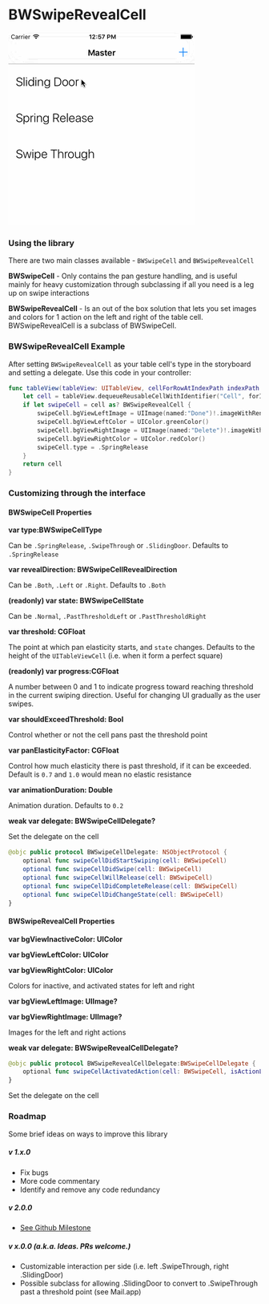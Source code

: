 
# BWSwipeRevealCell

![Example](https://raw.githubusercontent.com/bitwit/BWSwipeRevealCell/master/example.gif)

### Using the library

There are two main classes available - `BWSwipeCell` and `BWSwipeRevealCell`

**BWSwipeCell** - Only contains the pan gesture handling, and is useful mainly for heavy customization through subclassing if all you need is a leg up on swipe interactions

**BWSwipeRevealCell** - Is an out of the box solution that lets you set images and colors for 1 action on the left and right of the table cell. BWSwipeRevealCell is a subclass of BWSwipeCell.


### BWSwipeRevealCell Example
After setting `BWSwipeRevealCell` as your table cell's type in the storyboard and setting a delegate. Use this code in your controller:
```swift
func tableView(tableView: UITableView, cellForRowAtIndexPath indexPath: NSIndexPath) -> UITableViewCell {
    let cell = tableView.dequeueReusableCellWithIdentifier("Cell", forIndexPath: indexPath)
    if let swipeCell = cell as? BWSwipeRevealCell {
        swipeCell.bgViewLeftImage = UIImage(named:"Done")!.imageWithRenderingMode(.AlwaysTemplate)
        swipeCell.bgViewLeftColor = UIColor.greenColor()
        swipeCell.bgViewRightImage = UIImage(named:"Delete")!.imageWithRenderingMode(.AlwaysTemplate)
        swipeCell.bgViewRightColor = UIColor.redColor()
        swipeCell.type = .SpringRelease
    }
    return cell
}
```

### Customizing through the interface

#### BWSwipeCell Properties

**var type:BWSwipeCellType**

Can be `.SpringRelease`, `.SwipeThrough` or `.SlidingDoor`. Defaults to `.SpringRelease`

**var revealDirection: BWSwipeCellRevealDirection**

Can be `.Both`, `.Left` or `.Right`. Defaults to `.Both`

**(readonly) var state: BWSwipeCellState**

Can be `.Normal`, `.PastThresholdLeft` or `.PastThresholdRight`

**var threshold: CGFloat**

The point at which pan elasticity starts, and `state` changes. Defaults to the height of the `UITableViewCell` (i.e. when it form a perfect square)

**(readonly) var progress:CGFloat**

A number between 0 and 1 to indicate progress toward reaching threshold in the current swiping direction. Useful for changing UI gradually as the user swipes.

**var shouldExceedThreshold: Bool**

Control whether or not the cell pans past the threshold point

**var panElasticityFactor: CGFloat**

Control how much elasticity there is past threshold, if it can be exceeded. Default is `0.7` and `1.0` would mean no elastic resistance

**var animationDuration: Double**

Animation duration. Defaults to `0.2`

**weak var delegate: BWSwipeCellDelegate?**

Set the delegate on the cell

```swift
@objc public protocol BWSwipeCellDelegate: NSObjectProtocol {
    optional func swipeCellDidStartSwiping(cell: BWSwipeCell)
    optional func swipeCellDidSwipe(cell: BWSwipeCell)
    optional func swipeCellWillRelease(cell: BWSwipeCell)
    optional func swipeCellDidCompleteRelease(cell: BWSwipeCell)
    optional func swipeCellDidChangeState(cell: BWSwipeCell)
}
```

#### BWSwipeRevealCell Properties

**var bgViewInactiveColor: UIColor**

**var bgViewLeftColor: UIColor**

**var bgViewRightColor: UIColor**

Colors for inactive, and activated states for left and right

**var bgViewLeftImage: UIImage?**

**var bgViewRightImage: UIImage?**

Images for the left and right actions

**weak var delegate: BWSwipeRevealCellDelegate?**

```swift
@objc public protocol BWSwipeRevealCellDelegate:BWSwipeCellDelegate {
    optional func swipeCellActivatedAction(cell: BWSwipeCell, isActionLeft: Bool)
}
```

Set the delegate on the cell
### Roadmap
Some brief ideas on ways to improve this library

##### v 1.x.0
- Fix bugs
- More code commentary
- Identify and remove any code redundancy

##### v 2.0.0
- [See Github Milestone](https://github.com/bitwit/BWSwipeRevealCell/milestones/Version%202.0.0)

##### v x.0.0 (a.k.a. Ideas. PRs welcome.)
- Customizable interaction per side (i.e. left .SwipeThrough, right .SlidingDoor)
- Possible subclass for allowing .SlidingDoor to convert to .SwipeThrough past a threshold point (see Mail.app)
